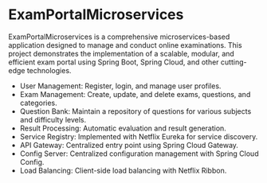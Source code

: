 # ExamPortalMicroservices
ExamPortalMicroservices is a comprehensive microservices-based application designed to manage and conduct online examinations. This project demonstrates the implementation of a scalable, modular, and efficient exam portal using Spring Boot, Spring Cloud, and other cutting-edge technologies.

* User Management: Register, login, and manage user profiles.
* Exam Management: Create, update, and delete exams, questions, and categories.
* Question Bank: Maintain a repository of questions for various subjects and difficulty levels.
* Result Processing: Automatic evaluation and result generation.
* Service Registry: Implemented with Netflix Eureka for service discovery.
* API Gateway: Centralized entry point using Spring Cloud Gateway.
* Config Server: Centralized configuration management with Spring Cloud Config.
* Load Balancing: Client-side load balancing with Netflix Ribbon.
